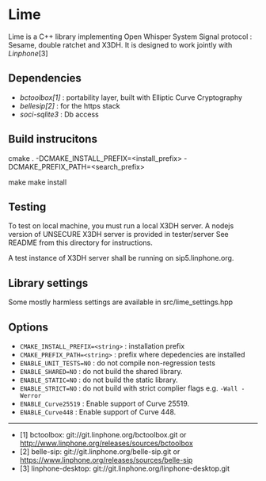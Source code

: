 Lime
=======

Lime is a C++ library implementing Open Whisper System Signal protocol :
Sesame, double ratchet and X3DH.
It is designed to work jointly with *Linphone*[3]

Dependencies
------------
- *bctoolbox[1]* : portability layer, built with Elliptic Curve Cryptography
- *bellesip[2]* : for the https stack
- *soci-sqlite3* : Db access


Build instrucitons
------------------

 cmake . -DCMAKE_INSTALL_PREFIX=<install_prefix> -DCMAKE_PREFIX_PATH=<search_prefix>

 make
 make install


Testing
-------
 To test on local machine, you must run a local X3DH server.
 A nodejs version of UNSECURE X3DH server is provided in tester/server
 See README from this directory for instructions.

 A test instance of X3DH server shall be running on sip5.linphone.org.


Library settings
----------------
Some mostly harmless settings are available in src/lime_settings.hpp


Options
-------

- `CMAKE_INSTALL_PREFIX=<string>` : installation prefix
- `CMAKE_PREFIX_PATH=<string>`    : prefix where depedencies are installed
- `ENABLE_UNIT_TESTS=NO`          : do not compile non-regression tests
- `ENABLE_SHARED=NO`              : do not build the shared library.
- `ENABLE_STATIC=NO`              : do not build the static library.
- `ENABLE_STRICT=NO`              : do not build with strict complier flags e.g. `-Wall -Werror`
- `ENABLE_Curve25519`             : Enable support of Curve 25519.
- `ENABLE_Curve448`               : Enable support of Curve 448.
------------------

- [1] bctoolbox: git://git.linphone.org/bctoolbox.git or <http://www.linphone.org/releases/sources/bctoolbox>
- [2] belle-sip: git://git.linphone.org/belle-sip.git or <https://www.linphone.org/releases/sources/belle-sip>
- [3] linphone-desktop: git://git.linphone.org/linphone-desktop.git
